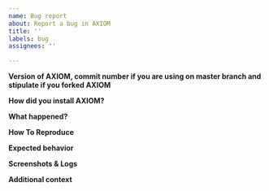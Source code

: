 ```yaml
---
name: Bug report
about: Report a bug in AXIOM
title: ''
labels: bug
assignees: ''

---
```

<!-- PLEASE FILL THESE FIELDS, IT REALLY HELPS THE MAINTAINERS OF AXIOM -->

**Version of AXIOM, commit number if you are using on master branch and stipulate if you forked AXIOM**
<!-- If you are running on master branch using git execute this command
in order to fetch the latest commit ID:
```
git log -1
``` 
If you are using axiom-docker then look at the bottom of the AXIOM page
and check for the version after "Powered by AXIOM"

Please also stipulate if you are using a forked version of AXIOM and
include a link to the fork source code.
-->
**How did you install AXIOM?**
<!-- Did you install AXIOM using the official wiki or using axiom-docker
or manually by executing the searx/webapp.py file? -->
**What happened?**
<!-- A clear and concise description of what the bug is. -->

**How To Reproduce**
<!-- How can we reproduce this issue? (as minimally and as precisely as possible) -->

**Expected behavior**
<!-- A clear and concise description of what you expected to happen. -->

**Screenshots & Logs**
<!-- If applicable, add screenshots, logs to help explain your problem. -->

**Additional context**
<!-- Add any other context about the problem here. -->
